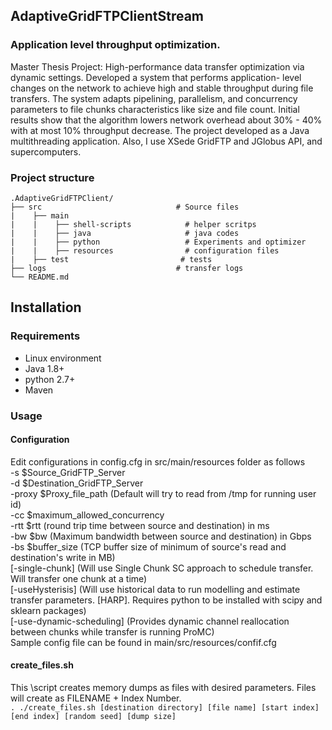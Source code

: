 ## AdaptiveGridFTPClientStream

### Application level throughput optimization. 
Master Thesis Project: High-performance data transfer optimization via dynamic settings. Developed a system that performs application-
level changes on the network to achieve high and stable throughput during file transfers. The system adapts pipelining,
parallelism, and concurrency parameters to file chunks characteristics like size and file count. Initial results show that the
algorithm lowers network overhead about 30% - 40% with at most 10% throughput decrease. The project developed as a
Java multithreading application. Also, I use XSede GridFTP and JGlobus API, and supercomputers.



### Project structure
```
.AdaptiveGridFTPClient/
├── src                              # Source files 
|    ├── main                
|    |    ├── shell-scripts            # helper scritps
|    |    ├── java                     # java codes
|    |    ├── python                   # Experiments and optimizer
|    |    ├── resources                # configuration files
|    ├── test                         # tests
├── logs                             # transfer logs
└── README.md
```

## Installation

### Requirements
* Linux environment
* Java 1.8+
* python 2.7+
* Maven

### Usage 

#### Configuration

Edit configurations in config.cfg in src/main/resources folder as follows <br>
-s $Source_GridFTP_Server <br>
-d $Destination_GridFTP_Server <br>
-proxy $Proxy_file_path (Default will try to read from /tmp for running user id) <br>
-cc $maximum_allowed_concurrency <br>
-rtt $rtt (round trip time between source and destination) in ms <br>
-bw $bw (Maximum bandwidth between source and destination) in Gbps <br>
-bs $buffer_size (TCP buffer size of minimum of source's read and destination's write in MB)<br>
[-single-chunk] (Will use Single Chunk SC approach to schedule transfer. Will transfer one chunk at a time)<br>
[-useHysterisis] (Will use historical data to run modelling and estimate transfer parameters. [HARP]. Requires python to be installed with scipy and sklearn packages)<br>
[-use-dynamic-scheduling] (Provides dynamic channel reallocation between chunks while transfer is running ProMC)<br>
Sample config file can be found in main/src/resources/confif.cfg<br>
#### create_files.sh 
This \script creates memory dumps as files with desired parameters. Files will create as FILENAME + Index Number. <br>
`. ./create_files.sh [destination directory] [file name] [start index] [end index] [random seed] [dump size]`

